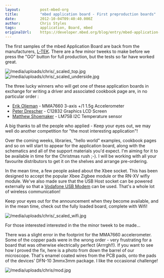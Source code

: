 ```yaml
---
layout:         post-mbed-org
title:          "mbed application board - First preproduction boards"
date:           2012-10-04T09:40:40.000Z
author:         Chris Styles
tags:           application, Board, mbed
originalUrl:    https://developer.mbed.org/blog/entry/mbed-application-board-Its-nearly-here/
---
```


<p>The first samples of the mbed Application Board are back from the manufacturers,
  <a
  href="http://mbed.org/blog/entry/manufacturing-mbed/">L-TEK</a>. There are a few minor tweeks to make before we press the &quot;GO&quot;
    button for full production, but the tests so far have worked great.</p>
<p>
  <img src="https://developer.mbed.org/media/uploads/chris/_scaled_top.jpg"
  alt="/media/uploads/chris/_scaled_top.jpg" title="/media/uploads/chris/_scaled_top.jpg">
  <img src="https://developer.mbed.org/media/uploads/chris/_scaled_underside.jpg"
  alt="/media/uploads/chris/_scaled_underside.jpg" title="/media/uploads/chris/_scaled_underside.jpg">
</p>
<p>The three lucky winners who will get one of these application boards in
  exchange for writing a driver and associated cookbook page are, in no particular
  order :</p>
<ul>
  <li><a href="/users/Sissors/">Erik Olieman</a> - MMA7660 3-axis +/1 1.5g Accelerometer</li>
  <li><a href="/users/dreschpe/">Peter Drescher</a> - C12832 Graphics LCD Screen</li>
  <li><a href="/users/mshoemaker/">Matthew Shoemaker</a> - LM75B I2C Temperature
    sensor</li>
</ul>
<p>A big thanks to all the people who applied - Keep your eyes out, we may
  well do another competition for &quot;the most interesting application&quot;!</p>
<p>Over the coming weeks, libraries, &quot;hello world&quot; examples, cookbook
  pages and so on will start to appear for the application board, along with
  the schematics and all of the support materials you&apos;d expect. I&apos;m
  aiming for it to be available in time for the Christmas rush ;-). I will
  be working with all your favourite distributors to get it on the shelves
  and arrange pre-ordering.</p>
<p>In the mean time, a few people asked about the Xbee socket. This has been
  designed to accept the popular Xbee Zigbee module or the RN-XV wifly module.
  We&apos;ve also made sure that the USB Host socket can be powered externally
  so that a <a href="/cookbook/VodafoneUSBModem">Vodafone USB Modem</a> can
  be used. That&apos;s a whole lot of wireless communication!</p>
<p>Keep your eyes out for the announcement when they become available, and
  in the mean time, check out the fully loaded board, complete with Wifi!</p>
<p>
  <img src="https://developer.mbed.org/media/uploads/chris/_scaled_wifi.jpg"
  alt="/media/uploads/chris/_scaled_wifi.jpg" title="/media/uploads/chris/_scaled_wifi.jpg">
</p>
<p>For those interested interested in the the minor tweek to be made...</p>
<p>There was a slight error in the footprint for the MMA7660 accelerometer.
  Some of the copper pads were in the wrong order - very frustrating for
  a board that was otherwise electrically perfect (Arrrgh!!). If you want
  to see how I proved the fix, here is a photo from down the barrel of our
  microscope. That&apos;s enamel coated wires from the PCB pads, onto the
  pads of the devices&apos; DFN-10 3mmx3mm package. I like the occasional
  challenge!</p>
<p>
  <img src="https://developer.mbed.org/media/uploads/chris/mod.jpg" alt="/media/uploads/chris/mod.jpg"
  title="/media/uploads/chris/mod.jpg">
</p>
